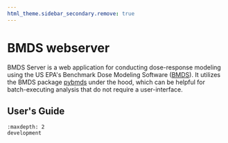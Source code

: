 ```yaml
---
html_theme.sidebar_secondary.remove: true
---
```


# BMDS webserver

BMDS Server is a web application for conducting dose-response modeling using the US EPA's Benchmark Dose Modeling Software ([BMDS](https://www.epa.gov/bmds)). It utilizes the BMDS package [pybmds](https://pypi.org/project/pybmds/) under the hood, which can be helpful for batch-executing analysis that do not require a user-interface.

## User's Guide

```{toctree}
:maxdepth: 2
development
```
